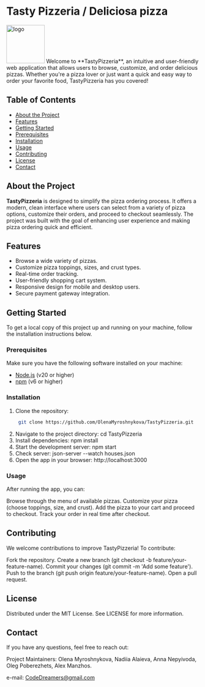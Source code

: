 # Tasty Pizzeria / Deliciosa pizza
<img src="images/favicon.ico" title="logo" alt="logo" width='100px' height='100px' />
Welcome to **TastyPizzeria**, an intuitive and user-friendly web application that allows users to browse, customize, and order delicious pizzas. Whether you're a pizza lover or just want a quick and easy way to order your favorite food, TastyPizzeria has you covered!

## Table of Contents

- [About the Project](#about-the-project)
- [Features](#features)
- [Getting Started](#getting-started)
- [Prerequisites](#prerequisites)
- [Installation](#installation)
- [Usage](#usage)
- [Contributing](#contributing)
- [License](#license)
- [Contact](#contact)

## About the Project

**TastyPizzeria** is designed to simplify the pizza ordering process. It offers a modern, clean interface where users can select from a variety of pizza options, customize their orders, and proceed to checkout seamlessly. The project was built with the goal of enhancing user experience and making pizza ordering quick and efficient.

## Features

- Browse a wide variety of pizzas.
- Customize pizza toppings, sizes, and crust types.
- Real-time order tracking.
- User-friendly shopping cart system.
- Responsive design for mobile and desktop users.
- Secure payment gateway integration.

## Getting Started

To get a local copy of this project up and running on your machine, follow the installation instructions below.

### Prerequisites

Make sure you have the following software installed on your machine:

- [Node.js](https://nodejs.org/en/download/) (v20 or higher)
- [npm](https://www.npmjs.com/get-npm) (v6 or higher)

### Installation

1. Clone the repository:
   ```bash
    git clone https://github.com/OlenaMyroshnykova/TastyPizzeria.git
2. Navigate to the project directory:
    cd TastyPizzeria
3. Install dependencies:
    npm install
4. Start the development server:
    npm start
5. Check server:
    json-server --watch houses.json
6. Open the app in your browser:
    http://localhost:3000

### Usage
After running the app, you can:

Browse through the menu of available pizzas.
Customize your pizza (choose toppings, size, and crust).
Add the pizza to your cart and proceed to checkout.
Track your order in real time after checkout.

## Contributing
We welcome contributions to improve TastyPizzeria! To contribute:

Fork the repository.
Create a new branch (git checkout -b feature/your-feature-name).
Commit your changes (git commit -m 'Add some feature').
Push to the branch (git push origin feature/your-feature-name).
Open a pull request.

## License
Distributed under the MIT License. See LICENSE for more information.

## Contact
If you have any questions, feel free to reach out:

Project Maintainers: Olena Myroshnykova, Nadiia Alaieva, Anna Nepyivoda, Oleg Poberezhets, Alex Manzhos.

e-mail: CodeDreamers@gmail.com
